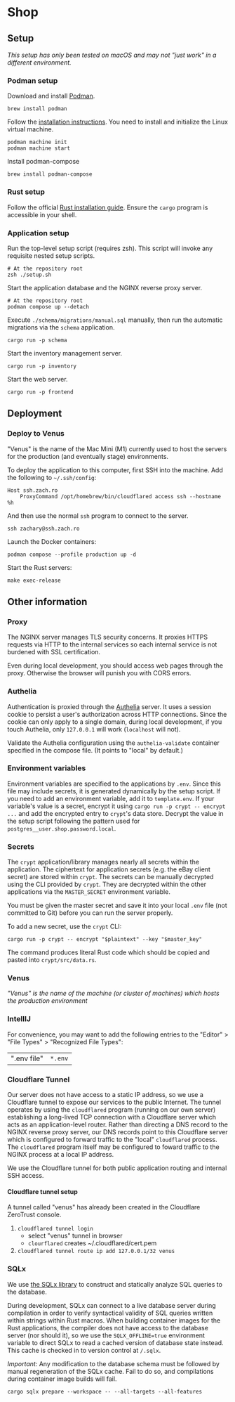 # Shop

## Setup

_This setup has only been tested on macOS and may not "just work" in a different environment._

### Podman setup

Download and install [Podman](https://podman.io).

    brew install podman

Follow the [installation instructions](https://podman.io/docs/installation). You need to install and initialize the Linux virtual machine.

    podman machine init
    podman machine start

Install podman-compose

    brew install podman-compose

### Rust setup

Follow the official [Rust installation guide](https://www.rust-lang.org/tools/install).
Ensure the `cargo` program is accessible in your shell.

### Application setup

Run the top-level setup script (requires zsh). This script will invoke any requisite nested setup scripts.

    # At the repository root
    zsh ./setup.sh

Start the application database and the NGINX reverse proxy server.

    # At the repository root
    podman compose up --detach

Execute `./schema/migrations/manual.sql` manually, then run the automatic migrations via the `schema` application.

    cargo run -p schema

Start the inventory management server.

    cargo run -p inventory

Start the web server.

    cargo run -p frontend

## Deployment

### Deploy to Venus

"Venus" is the name of the Mac Mini (M1) currently used to host the servers for the production (and eventually stage) environments.

To deploy the application to this computer, first SSH into the machine. Add the following to `~/.ssh/config`:

    Host ssh.zach.ro
        ProxyCommand /opt/homebrew/bin/cloudflared access ssh --hostname %h

And then use the normal `ssh` program to connect to the server.

    ssh zachary@ssh.zach.ro

Launch the Docker containers:

    podman compose --profile production up -d

Start the Rust servers:

    make exec-release

## Other information

### Proxy

The NGINX server manages TLS security concerns. It proxies HTTPS requests via HTTP to the internal services so each internal service is not burdened with SSL certification.

Even during local development, you should access web pages through the proxy. Otherwise the browser will punish you with CORS errors.

### Authelia

Authentication is proxied through the [Authelia](https://www.authelia.com/overview/prologue/introduction/) server. It uses a session cookie to persist a user's authorization across HTTP connections.
Since the cookie can only apply to a single domain, during local development, if you touch Authelia, only `127.0.0.1` will work (`localhost` will not).

Validate the Authelia configuration using the `authelia-validate` container specified in the compose file. (It points to "local" by default.)

### Environment variables

Environment variables are specified to the applications by `.env`. Since this file may include secrets, it is generated dynamically by the setup script.
If you need to add an environment variable, add it to `template.env`.
If your variable's value is a secret, encrypt it using `cargo run -p crypt -- encrypt ...` and add the encrypted entry to `crypt`'s data store. Decrypt the value in the setup script following the pattern used for `postgres__user.shop.password.local`.

### Secrets

The `crypt` application/library manages nearly all secrets within the application. The ciphertext for application secrets (e.g. the eBay client secret) are stored within `crypt`. The secrets can be manually decrypted using the CLI provided by `crypt`. They are decrypted within the other applications via the `MASTER_SECRET` environment variable.

You must be given the master secret and save it into your local `.env` file (not committed to Git) before you can run the server properly.

To add a new secret, use the `crypt` CLI:

	cargo run -p crypt -- encrypt "$plaintext" --key "$master_key"

The command produces literal Rust code which should be copied and pasted into `crypt/src/data.rs`.

### Venus

_"Venus" is the name of the machine (or cluster of machines) which hosts the production environment_

### IntellIJ

For convenience, you may want to add the following entries to the "Editor" > "File Types" > "Recognized File Types":

<table>
<tr>
    <td>".env file"</td>
    <td><code>*.env</code></td>
</tr>
</table>

### Cloudflare Tunnel

Our server does not have access to a static IP address, so we use a Cloudflare tunnel to expose our services to the public Internet. The tunnel operates by using the `cloudflared` program (running on our own server) establishing a long-lived TCP connection with a Cloudflare server which acts as an application-level router. Rather than directing a DNS record to the NGINX reverse proxy server, our DNS records point to this Cloudflare server which is configured to forward traffic to the "local" `cloudflared` process. The `cloudflared` program itself may be configured to foward traffic to the NGINX process at a local IP address.

We use the Cloudflare tunnel for both public application routing and internal SSH access.

#### Cloudflare tunnel setup

A tunnel called "venus" has already been created in the Cloudflare ZeroTrust console.

1. `cloudflared tunnel login`
    * select "venus" tunnel in browser
    * `clourflared` creates ~/.cloudflared/cert.pem
2. `cloudflared tunnel route ip add 127.0.0.1/32 venus`

### SQLx

We use [the SQLx library](https://github.com/launchbadge/sqlx) to construct and statically analyze SQL queries to the database.

During development, SQLx can connect to a live database server during compilation in order to verify syntactical validity of SQL queries written within strings within Rust macros. When building container images for the Rust applications, the compiler does not have access to the database server (nor should it), so we use the `SQLX_OFFLINE=true` environment variable to direct SQLx to read a cached version of database state instead. This cache is checked in to version control at `/.sqlx`.

*Important:* Any modification to the database schema must be followed by manual regeneration of the SQLx cache. Fail to do so, and compilations during container image builds will fail.

    cargo sqlx prepare --workspace -- --all-targets --all-features
